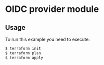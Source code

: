 # OIDC provider module

## Usage

To run this example you need to execute:

```bash
$ terraform init
$ terraform plan
$ terraform apply
```
